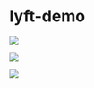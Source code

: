 # lyft-demo


![](http://i64.tinypic.com/34dld7c.jpg)


![](http://i66.tinypic.com/j14psi.jpg)


![](http://i66.tinypic.com/2lsjin7.jpg)



